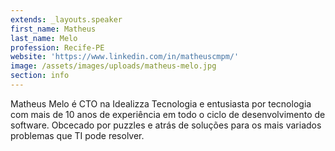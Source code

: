```yaml
---
extends: _layouts.speaker
first_name: Matheus
last_name: Melo
profession: Recife-PE
website: 'https://www.linkedin.com/in/matheuscmpm/'
image: /assets/images/uploads/matheus-melo.jpg
section: info
---
```

Matheus Melo é CTO na Idealizza Tecnologia e entusiasta por tecnologia com mais de 10 anos de experiência em todo o ciclo de desenvolvimento de software. Obcecado por puzzles e atrás de soluções para os mais variados problemas que TI pode resolver.
